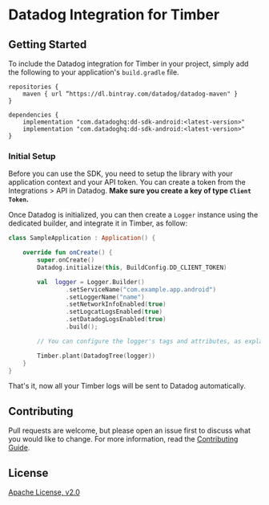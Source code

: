 # Datadog Integration for Timber

## Getting Started 

To include the Datadog integration for Timber in your project, simply add the
following to your application's `build.gradle` file.

```
repositories {
    maven { url “https://dl.bintray.com/datadog/datadog-maven" }
}

dependencies {
    implementation "com.datadoghq:dd-sdk-android:<latest-version>"
    implementation "com.datadoghq:dd-sdk-android:<latest-version>"
}
```

### Initial Setup

Before you can use the SDK, you need to setup the library with your application
context and your API token. You can create a token from the Integrations > API
in Datadog. **Make sure you create a key of type `Client Token`.**

Once Datadog is initialized, you can then create a `Logger` instance using the
dedicated builder, and integrate it in Timber, as follow: 

```kotlin
class SampleApplication : Application() {

    override fun onCreate() {
        super.onCreate()
        Datadog.initialize(this, BuildConfig.DD_CLIENT_TOKEN)

        val  logger = Logger.Builder()
                .setServiceName("com.example.app.android")
                .setLoggerName("name")
                .setNetworkInfoEnabled(true)
                .setLogcatLogsEnabled(true)
                .setDatadogLogsEnabled(true)
                .build();

        // You can configure the logger's tags and attributes, as explained [here](../dd-sdk-android/README.md) 

        Timber.plant(DatadogTree(logger))
    }
}
```

That's it, now all your Timber logs will be sent to Datadog automatically.

## Contributing

Pull requests are welcome, but please open an issue first to discuss what you
would like to change. For more information, read the 
[Contributing Guide](../CONTRIBUTING.md).

## License

[Apache License, v2.0](../LICENSE)
